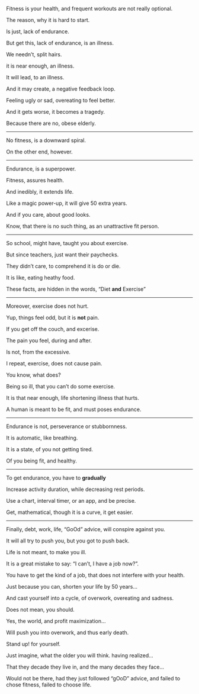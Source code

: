 Fitness is your health,
and frequent workouts are not really optional.

The reason,
why it is hard to start.

Is just,
lack of endurance.

But get this,
lack of endurance, is an illness.

We needn’t,
split hairs.

it is near enough,
an illness.

It will lead,
to an illness.

And it may create,
a negative feedback loop.

Feeling ugly or sad,
overeating to feel better.

And it gets worse,
it becomes a tragedy.

Because there are no,
obese elderly.

---

No fitness,
is a downward spiral.

On the other end,
however.

---

Endurance,
is a superpower.

Fitness,
assures health.

And inedibly,
it extends life.

Like a magic power-up,
it will give 50 extra years.

And if you care,
about good looks.

Know, that there is no such thing,
as an unattractive fit person.

---

So school, might have,
taught you about exercise.

But since teachers,
just want their paychecks.

They didn’t care,
to comprehend it is do or die.

It is like,
eating heathy food.

These facts, are hidden in the words,
“Diet __and__ Exercise”

---

Moreover,
exercise does not hurt.

Yup, things feel odd,
but it is __not__ pain.

If you get off the couch,
and excerise.

The pain you feel,
during and after.

Is not,
from the excessive.

I repeat, exercise,
does not cause pain.

You know,
what does?

Being so ill,
that you can’t do some exercise.

It is that near enough,
life shortening illness that hurts.

A human is meant to be fit,
and must poses endurance.

---

Endurance is not,
perseverance or stubbornness.

It is automatic,
like breathing.

It is a state,
of you not getting tired.

Of you being fit,
and healthy.

---

To get endurance,
you have to __gradually__

Increase activity duration,
while decreasing rest periods.

Use a chart, interval timer,
or an app, and be precise.

Get, mathematical,
though it is a curve, it get easier.

---

Finally, debt, work, life, “GoOd” advice,
will conspire against you.

It will all try to push you,
but you got to push back.

Life is not meant,
to make you ill.

It is a great mistake to say:
“I can’t, I have a job now?”.

You have to get the kind of a job,
that does not interfere with your health.

Just because you can,
shorten your life by 50 years…

And cast yourself into a cycle,
of overwork, overeating and sadness.

Does not mean,
you should.

Yes, the world,
and profit maximization…

Will push you into overwork,
and thus early death.

Stand up!
for yourself.

Just imagine, what the older you will think.
having realized…

That they decade they live in,
and the many decades they face...

Would not be there, had they just followed “gOoD” advice,
and failed to chose fitness, failed to choose life.
